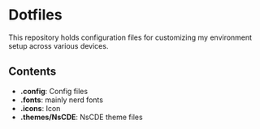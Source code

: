 # Dotfiles

This repository holds configuration files for customizing my environment setup across various devices.

## Contents

- **.config**: Config files
- **.fonts**: mainly nerd fonts
- **.icons**: Icon
- **.themes/NsCDE**: NsCDE theme files

